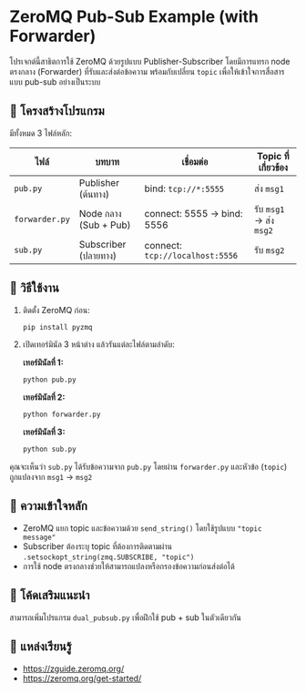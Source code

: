 # ZeroMQ Pub-Sub Example (with Forwarder)

โปรเจกต์นี้สาธิตการใช้ ZeroMQ ด้วยรูปแบบ Publisher-Subscriber โดยมีการแทรก node ตรงกลาง (Forwarder) ที่รับและส่งต่อข้อความ พร้อมกับเปลี่ยน `topic` เพื่อให้เข้าใจการสื่อสารแบบ pub-sub อย่างเป็นระบบ

## 🔧 โครงสร้างโปรแกรม

มีทั้งหมด 3 ไฟล์หลัก:

| ไฟล์ | บทบาท | เชื่อมต่อ | Topic ที่เกี่ยวข้อง |
|------|--------|-----------|------------------------------|
| `pub.py` | Publisher (ต้นทาง) | bind: `tcp://*:5555` | ส่ง `msg1` |
| `forwarder.py` | Node กลาง (Sub + Pub) | connect: 5555 → bind: 5556 | รับ `msg1` → ส่ง `msg2` |
| `sub.py` | Subscriber (ปลายทาง) | connect: `tcp://localhost:5556` | รับ `msg2` |

## 🚀 วิธีใช้งาน

1. ติดตั้ง ZeroMQ ก่อน:
    ```bash
    pip install pyzmq
    ```

2. เปิดเทอร์มินัล 3 หน้าต่าง แล้วรันแต่ละไฟล์ตามลำดับ:

    **เทอร์มินัลที่ 1:**
    ```bash
    python pub.py
    ```

    **เทอร์มินัลที่ 2:**
    ```bash
    python forwarder.py
    ```

    **เทอร์มินัลที่ 3:**
    ```bash
    python sub.py
    ```

คุณจะเห็นว่า `sub.py` ได้รับข้อความจาก `pub.py` โดยผ่าน `forwarder.py` และหัวข้อ (`topic`) ถูกแปลงจาก `msg1` → `msg2`

## 🧠 ความเข้าใจหลัก

- ZeroMQ แยก topic  และข้อความด้วย `send_string()` โดยใช้รูปแบบ `"topic message"`
- Subscriber ต้องระบุ topic ที่ต้องการติดตามผ่าน `.setsockopt_string(zmq.SUBSCRIBE, "topic")`
- การใช้ node ตรงกลางช่วยให้สามารถแปลงหรือกรองข้อความก่อนส่งต่อได้

## 📘 โค้ดเสริมแนะนำ

สามารถเพิ่มโปรแกรม `dual_pubsub.py` เพื่อฝึกใช้ pub + sub ในตัวเดียวกัน

## 📎 แหล่งเรียนรู้

- https://zguide.zeromq.org/
- https://zeromq.org/get-started/
